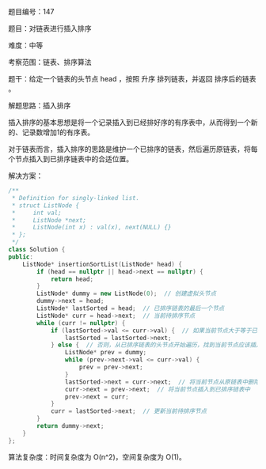 题目编号：147

题目：对链表进行插入排序

难度：中等

考察范围：链表、排序算法

题干：给定一个链表的头节点 head ，按照 升序 排列链表，并返回 排序后的链表 。

解题思路：插入排序

插入排序的基本思想是将一个记录插入到已经排好序的有序表中，从而得到一个新的、记录数增加1的有序表。

对于链表而言，插入排序的思路是维护一个已排序的链表，然后遍历原链表，将每个节点插入到已排序链表中的合适位置。

解决方案：

```cpp
/**
 * Definition for singly-linked list.
 * struct ListNode {
 *     int val;
 *     ListNode *next;
 *     ListNode(int x) : val(x), next(NULL) {}
 * };
 */
class Solution {
public:
    ListNode* insertionSortList(ListNode* head) {
        if (head == nullptr || head->next == nullptr) {
            return head;
        }
        ListNode* dummy = new ListNode(0);  // 创建虚拟头节点
        dummy->next = head;
        ListNode* lastSorted = head;  // 已排序链表的最后一个节点
        ListNode* curr = head->next;  // 当前待排序节点
        while (curr != nullptr) {
            if (lastSorted->val <= curr->val) {  // 如果当前节点大于等于已排序链表的最后一个节点，则直接将当前节点加入已排序链表的末尾
                lastSorted = lastSorted->next;
            } else {  // 否则，从已排序链表的头节点开始遍历，找到当前节点应该插入的位置
                ListNode* prev = dummy;
                while (prev->next->val <= curr->val) {
                    prev = prev->next;
                }
                lastSorted->next = curr->next;  // 将当前节点从原链表中删除
                curr->next = prev->next;  // 将当前节点插入到已排序链表中
                prev->next = curr;
            }
            curr = lastSorted->next;  // 更新当前待排序节点
        }
        return dummy->next;
    }
};
```

算法复杂度：时间复杂度为 O(n^2)，空间复杂度为 O(1)。